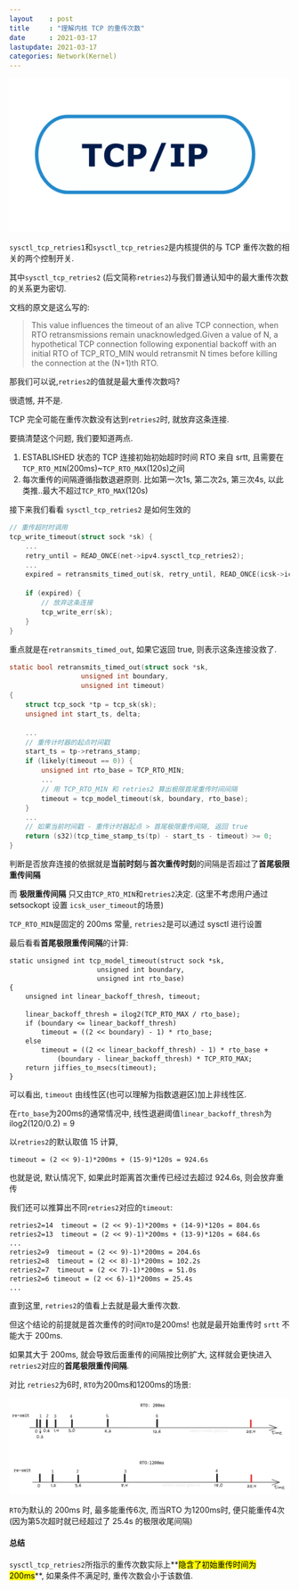 ```yaml
---
layout    : post
title     : "理解内核 TCP 的重传次数"
date      : 2021-03-17
lastupdate: 2021-03-17
categories: Network(Kernel)
---
```


<p align="center"><img src="/assets/img/public/tcp.png"></p>

`sysctl_tcp_retries1`和`sysctl_tcp_retries2`是内核提供的与 TCP 重传次数的相关的两个控制开关. 

其中`sysctl_tcp_retries2` (后文简称`retries2`)与我们普通认知中的最大重传次数的关系更为密切.

文档的原文是这么写的:

> This value influences the timeout of an alive TCP connection, when RTO retransmissions remain unacknowledged.Given a value of N, a hypothetical TCP connection following exponential backoff with an initial RTO of TCP_RTO_MIN would retransmit N times before killing the connection at the (N+1)th RTO.

那我们可以说,`retries2`的值就是最大重传次数吗? 

很遗憾, 并不是.  

TCP 完全可能在重传次数没有达到`retries2`时, 就放弃这条连接. 

要搞清楚这个问题, 我们要知道两点.

1. ESTABLISHED 状态的 TCP 连接初始初始超时时间 RTO 来自 srtt, 且需要在`TCP_RTO_MIN`(200ms)~`TCP_RTO_MAX`(120s)之间
2. 每次重传的间隔遵循指数退避原则. 比如第一次1s, 第二次2s, 第三次4s, 以此类推..最大不超过`TCP_RTO_MAX`(120s)

接下来我们看看 `sysctl_tcp_retries2` 是如何生效的

```c
// 重传超时时调用
tcp_write_timeout(struct sock *sk) {
    ...
    retry_until = READ_ONCE(net->ipv4.sysctl_tcp_retries2);
    ...
    expired = retransmits_timed_out(sk, retry_until, READ_ONCE(icsk->icsk_user_timeout));
    
    if (expired) {
        // 放弃这条连接
        tcp_write_err(sk);
    }		
}
```

重点就是在`retransmits_timed_out`, 如果它返回 true, 则表示这条连接没救了.

```c
static bool retransmits_timed_out(struct sock *sk,
				  unsigned int boundary,
				  unsigned int timeout)
{
    struct tcp_sock *tp = tcp_sk(sk);
    unsigned int start_ts, delta;

    ...
    // 重传计时器的起点时间戳
    start_ts = tp->retrans_stamp;
    if (likely(timeout == 0)) {
        unsigned int rto_base = TCP_RTO_MIN;
        ...
        // 用 TCP_RTO_MIN 和 retries2 算出极限首尾重传时间间隔
        timeout = tcp_model_timeout(sk, boundary, rto_base);
    }
    ...
    // 如果当前时间戳 - 重传计时器起点 > 首尾极限重传间隔, 返回 true
    return (s32)(tcp_time_stamp_ts(tp) - start_ts - timeout) >= 0;
}
```
判断是否放弃连接的依据就是**当前时刻**与**首次重传时刻**的间隔是否超过了**首尾极限重传间隔**

而 **极限重传间隔** 只又由`TCP_RTO_MIN`和`retries2`决定. (这里不考虑用户通过 setsockopt 设置 `icsk_user_timeout`的场景)

`TCP_RTO_MIN`是固定的 200ms 常量, `retries2`是可以通过 sysctl 进行设置

最后看看**首尾极限重传间隔**的计算:

```
static unsigned int tcp_model_timeout(struct sock *sk,
				      unsigned int boundary,
				      unsigned int rto_base)
{
    unsigned int linear_backoff_thresh, timeout;

    linear_backoff_thresh = ilog2(TCP_RTO_MAX / rto_base);
    if (boundary <= linear_backoff_thresh)
        timeout = ((2 << boundary) - 1) * rto_base;
    else
        timeout = ((2 << linear_backoff_thresh) - 1) * rto_base +
            (boundary - linear_backoff_thresh) * TCP_RTO_MAX;
    return jiffies_to_msecs(timeout);
}
```
可以看出, `timeout` 由线性区(也可以理解为指数退避区)加上非线性区.

在`rto_base`为200ms的通常情况中, 线性退避阈值`linear_backoff_thresh`为 ilog2(120/0.2) = 9

以`retries2`的默认取值 15 计算,

```
timeout = (2 << 9)-1)*200ms + (15-9)*120s = 924.6s
```
也就是说, 默认情况下, 如果此时距离首次重传已经过去超过 924.6s, 则会放弃重传

我们还可以推算出不同`retries2`对应的`timeout`:

```
retries2=14  timeout = (2 << 9)-1)*200ms + (14-9)*120s = 804.6s
retries2=13  timeout = (2 << 9)-1)*200ms + (13-9)*120s = 684.6s
...
retries2=9  timeout = (2 << 9)-1)*200ms = 204.6s
retries2=8  timeout = (2 << 8)-1)*200ms = 102.2s
retries2=7  timeout = (2 << 7)-1)*200ms = 51.0s
retries2=6 timeout = (2 << 6)-1)*200ms = 25.4s
...
```

直到这里, `retries2`的值看上去就是最大重传次数.

但这个结论的前提就是首次重传的时间`RTO`是200ms! 也就是最开始重传时 `srtt` 不能大于 200ms.

如果其大于 200ms, 就会导致后面重传的间隔按比例扩大, 这样就会更快进入`retries2`对应的**首尾极限重传间隔**. 

对比 `retries2`为6时, `RTO`为200ms和1200ms的场景:

<p align="center"><img src="/assets/img/tcp-rexmit/pic1.png"></p>

`RTO`为默认的 200ms 时, 最多能重传6次, 而当RTO 为1200ms时, 便只能重传4次 (因为第5次超时就已经超过了 25.4s 的极限收尾间隔)

#### 总结

`sysctl_tcp_retries2`所指示的重传次数实际上**<mark>隐含了初始重传时间为200ms</mark>**, 如果条件不满足时, 重传次数会小于该数值. 
